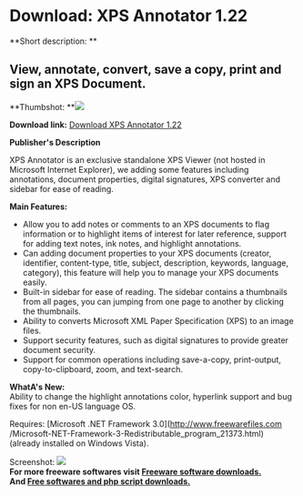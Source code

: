 # Download: XPS Annotator 1.22

**Short description: **

## View, annotate, convert, save a copy, print and sign an XPS Document.

  
**Thumbshot: **![](http://www.freewarefiles.com/screenshot/dsxpsannotate1_md.jpg)   
  
**Download link:** [Download XPS Annotator 1.22](http://freesoftwares.boysofts.com/XPS-Annotator_program_48362.html)  
  

**Publisher's Description**  
  

XPS Annotator is an exclusive standalone XPS Viewer (not hosted in Microsoft
Internet Explorer), we adding some features including annotations, document
properties, digital signatures, XPS converter and sidebar for ease of reading.

**Main Features:**  

  * Allow you to add notes or comments to an XPS documents to flag information or to highlight items of interest for later reference, support for adding text notes, ink notes, and highlight annotations.
  * Can adding document properties to your XPS documents (creator, identifier, content-type, title, subject, description, keywords, language, category), this feature will help you to manage your XPS documents easily.
  * Built-in sidebar for ease of reading. The sidebar contains a thumbnails from all pages, you can jumping from one page to another by clicking the thumbnails.
  * Ability to converts Microsoft XML Paper Specification (XPS) to an image files.
  * Support security features, such as digital signatures to provide greater document security.
  * Support for common operations including save-a-copy, print-output, copy-to-clipboard, zoom, and text-search.

**WhatA's New:**  
Ability to change the highlight annotations color, hyperlink support and bug
fixes for non en-US language OS.

Requires: [Microsoft .NET Framework 3.0](http://www.freewarefiles.com
/Microsoft-NET-Framework-3-Redistributable_program_21373.html) (already
installed on Windows Vista).

  
  
Screenshot: ![](http://www.freewarefiles.com/screenshot/dsxpsannotate1.jpg)  
**For more freeware softwares visit [Freeware software downloads.](http://freesoftwares.boysofts.com/)**   
**And [Free softwares and php script downloads.](http://www.boysofts.com/)**

